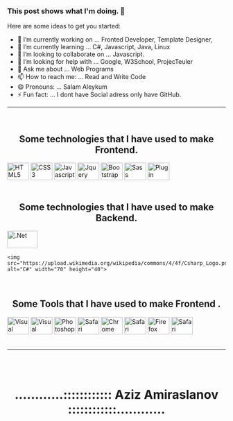 ###  This post shows what I'm doing.  👋



Here are some ideas to get you started:

- 🔭 I’m currently working on ... Fronted Developer, Template Designer, 
- 🌱 I’m currently learning ... C#, Javascript, Java, Linux
- 👯 I’m looking to collaborate on ... Javascript.
- 🤔 I’m looking for help with ... Google, W3School, ProjecTeuler
- 💬 Ask me about ... Web Programs
- 📫 How to reach me: ... Read and Write Code
- 😄 Pronouns: ... Salam Aleykum
- ⚡ Fun fact: ... I dont have Social adress only have GitHub.

<hr>
<br>


<div>
<h2 align="center">Some technologies that I have used to make Frontend.</h2>
<img src="https://upload.wikimedia.org/wikipedia/commons/thumb/6/61/HTML5_logo_and_wordmark.svg/512px-HTML5_logo_and_wordmark.svg.png" alt="HTML5" width="50" height="40">
  <img src="https://cdn.iconscout.com/icon/free/png-512/css3-8-1175200.png" alt="CSS3" width="50" height="40">
<img src="https://upload.wikimedia.org/wikipedia/commons/d/d4/Javascript-shield.svg" alt="Javascript" width="50" height="40">
<img src="https://e7.pngegg.com/pngimages/265/442/png-clipart-jquery-ui-javascript-web-browser-pasargad-text-trademark.png" alt="Jquery" width="50" height="40">
  <img src="https://cdn.iconscout.com/icon/free/png-512/bootstrap-6-1175203.png" alt="Bootstrap" width="50" height="40">
  <img src="https://cdn.iconscout.com/icon/free/png-512/sass-226054.png" alt="Sass" width="50" height="40">
  <img src="https://cdn0.iconfinder.com/data/icons/zondicons/20/plugin-512.png" alt="Plugin" width="50" height="40">  
</div>
<br>




<div>
<h2 align="center">Some technologies that I have used to make Backend.</h2>
  <img src="https://startupvadisi.com/wp-content/uploads/2020/05/1MfOHvI5b1XZKYTXIAKY7PQ-960x512.png" alt=".Net" width="70" height="40">
  
    <img src="https://upload.wikimedia.org/wikipedia/commons/4/4f/Csharp_Logo.png" alt="C#" width="70" height="40">
  
</div>

<br>



<div>
<h2 align="center">Some Tools that I have used to make Frontend .</h2>
  <img src="https://upload.wikimedia.org/wikipedia/commons/2/2d/Visual_Studio_Code_1.18_icon.svg" alt="Visual Studio Code" width="50" height="40">
  <img src="https://icons.iconarchive.com/icons/papirus-team/papirus-apps/512/visual-studio-code-icon.png" alt="Visual Studio Code Mobile" width="50" height="40">
  <img src="https://upload.wikimedia.org/wikipedia/commons/a/af/Adobe_Photoshop_CC_icon.svg" alt="Photoshop" width="50" height="40">
   <img src="https://upload.wikimedia.org/wikipedia/commons/thumb/c/c2/Adobe_XD_CC_icon.svg/2101px-Adobe_XD_CC_icon.svg.png" alt="Safari" width="50" height="40">
  <img src="https://icons.iconarchive.com/icons/franksouza183/fs/512/Apps-google-chrome-icon.png" alt="Chrome" width="50" height="40">
  <img src="https://pngimg.com/uploads/ie_logo/ie_logo_PNG30.png" alt="Safari" width="50" height="40">
  <img src="https://upload.wikimedia.org/wikipedia/commons/thumb/7/76/Mozilla_Firefox_logo_2013.svg/967px-Mozilla_Firefox_logo_2013.svg.png" alt="Firefox" width="50" height="40">
     <img src="https://upload.wikimedia.org/wikipedia/commons/thumb/5/52/Safari_browser_logo.svg/1028px-Safari_browser_logo.svg.png" alt="Safari" width="50" height="40">
</div>
<br>

<hr>
<br>
<br>

<h1 align="center">............:::::::::::: Aziz Amiraslanov ::::::::::::............</h1>
